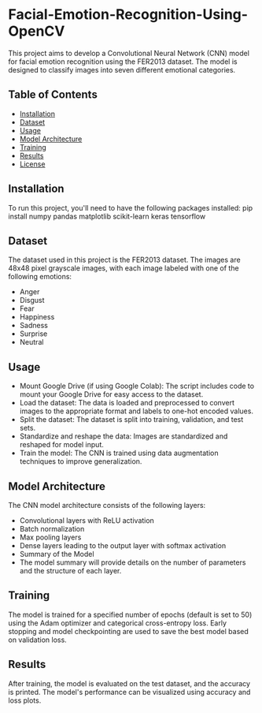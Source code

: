 # Facial-Emotion-Recognition-Using-OpenCV

This project aims to develop a Convolutional Neural Network (CNN) model for facial emotion recognition using the FER2013 dataset. The model is designed to classify images into seven different emotional categories.

## Table of Contents
- [Installation](#installation)
- [Dataset](#dataset)
- [Usage](#usage)
- [Model Architecture](#model-architecture)
- [Training](#training)
- [Results](#results)
- [License](#license)

## Installation

To run this project, you'll need to have the following packages installed:
pip install numpy pandas matplotlib scikit-learn keras tensorflow


## Dataset
The dataset used in this project is the FER2013 dataset. The images are 48x48 pixel grayscale images, with each image labeled with one of the following emotions:

* Anger
* Disgust
* Fear
* Happiness
* Sadness
* Surprise
* Neutral

## Usage
* Mount Google Drive (if using Google Colab): The script includes code to mount your Google Drive for easy access to the dataset.
* Load the dataset: The data is loaded and preprocessed to convert images to the appropriate format and labels to one-hot encoded values.
* Split the dataset: The dataset is split into training, validation, and test sets.
* Standardize and reshape the data: Images are standardized and reshaped for model input.
* Train the model: The CNN is trained using data augmentation techniques to improve generalization.

## Model Architecture
The CNN model architecture consists of the following layers:

* Convolutional layers with ReLU activation
* Batch normalization
* Max pooling layers
* Dense layers leading to the output layer with softmax activation
* Summary of the Model
* The model summary will provide details on the number of parameters and the structure of each layer.

## Training
The model is trained for a specified number of epochs (default is set to 50) using the Adam optimizer and categorical cross-entropy loss. Early stopping and model checkpointing are used to save the best model based on validation loss.

## Results
After training, the model is evaluated on the test dataset, and the accuracy is printed. The model's performance can be visualized using accuracy and loss plots.
